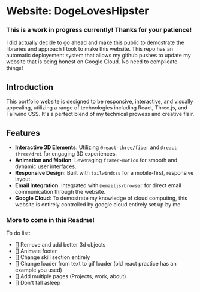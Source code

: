 # Website: DogeLovesHipster

### This is a work in progress currently! Thanks for your patience!

I did actually decide to go ahead and make this public to demostrate the libraries and approach I took to make this website. This repo has an automatic deployement system that allows my github pushes to update my website that is being honest on Google Cloud. No need to complicate things!

## Introduction

This portfolio website is designed to be responsive, interactive, and visually appealing, utilizing a range of technologies including React, Three.js, and Tailwind CSS. It's a perfect blend of my technical prowess and creative flair.

## Features

- **Interactive 3D Elements**: Utilizing `@react-three/fiber` and `@react-three/drei` for engaging 3D experiences.
- **Animation and Motion**: Leveraging `framer-motion` for smooth and dynamic user interfaces.
- **Responsive Design**: Built with `tailwindcss` for a mobile-first, responsive layout.
- **Email Integration**: Integrated with `@emailjs/browser` for direct email communication through the website.
- **Google Cloud**: To demostrate my knowledge of cloud computing, this website is entirely controlled by google cloud entirely set up by me.

### More to come in this Readme!

To do list:
- [] Remove and add better 3d objects
- [] Animate footer
- [] Change skill section entirely
- [] Change loader from text to gif loader (old react practice has an example you used)
- [] Add multiple pages (Projects, work, about)
- [] Don't fall asleep